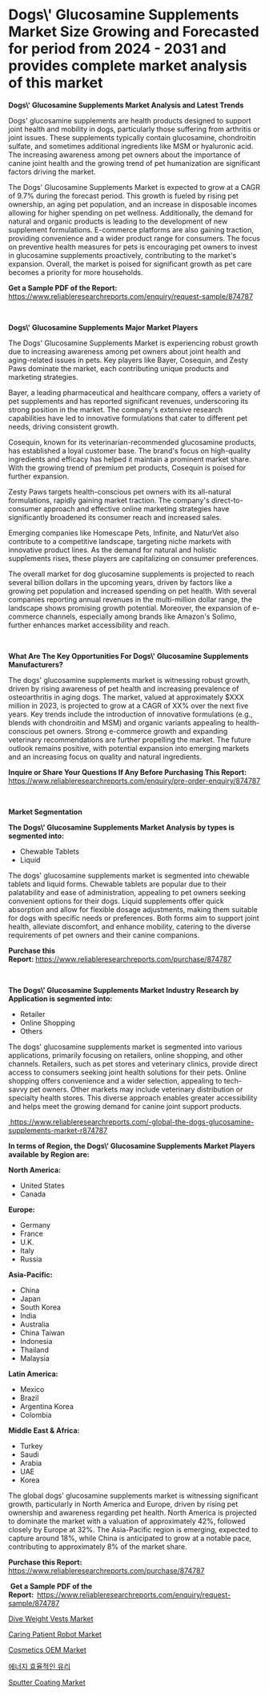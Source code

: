 <p><h1>Dogs\' Glucosamine Supplements Market Size Growing and Forecasted for period from 2024 - 2031 and provides complete market analysis of this market</h1></p><p><strong>Dogs\' Glucosamine Supplements Market Analysis and Latest Trends</strong></p>
<p><p>Dogs' glucosamine supplements are health products designed to support joint health and mobility in dogs, particularly those suffering from arthritis or joint issues. These supplements typically contain glucosamine, chondroitin sulfate, and sometimes additional ingredients like MSM or hyaluronic acid. The increasing awareness among pet owners about the importance of canine joint health and the growing trend of pet humanization are significant factors driving the market.</p><p>The Dogs' Glucosamine Supplements Market is expected to grow at a CAGR of 9.7% during the forecast period. This growth is fueled by rising pet ownership, an aging pet population, and an increase in disposable incomes allowing for higher spending on pet wellness. Additionally, the demand for natural and organic products is leading to the development of new supplement formulations. E-commerce platforms are also gaining traction, providing convenience and a wider product range for consumers. The focus on preventive health measures for pets is encouraging pet owners to invest in glucosamine supplements proactively, contributing to the market's expansion. Overall, the market is poised for significant growth as pet care becomes a priority for more households.</p></p>
<p><strong>Get a Sample PDF of the Report:&nbsp;</strong> <a href="https://www.reliableresearchreports.com/enquiry/request-sample/874787">https://www.reliableresearchreports.com/enquiry/request-sample/874787</a></p>
<p>&nbsp;</p>
<p><strong>Dogs\' Glucosamine Supplements Major Market Players</strong></p>
<p><p>The Dogs' Glucosamine Supplements Market is experiencing robust growth due to increasing awareness among pet owners about joint health and aging-related issues in pets. Key players like Bayer, Cosequin, and Zesty Paws dominate the market, each contributing unique products and marketing strategies.</p><p>Bayer, a leading pharmaceutical and healthcare company, offers a variety of pet supplements and has reported significant revenues, underscoring its strong position in the market. The company's extensive research capabilities have led to innovative formulations that cater to different pet needs, driving consistent growth.</p><p>Cosequin, known for its veterinarian-recommended glucosamine products, has established a loyal customer base. The brand's focus on high-quality ingredients and efficacy has helped it maintain a prominent market share. With the growing trend of premium pet products, Cosequin is poised for further expansion.</p><p>Zesty Paws targets health-conscious pet owners with its all-natural formulations, rapidly gaining market traction. The company's direct-to-consumer approach and effective online marketing strategies have significantly broadened its consumer reach and increased sales.</p><p> </p><p>Emerging companies like Homescape Pets, Infinite, and NaturVet also contribute to a competitive landscape, targeting niche markets with innovative product lines. As the demand for natural and holistic supplements rises, these players are capitalizing on consumer preferences.</p><p>The overall market for dog glucosamine supplements is projected to reach several billion dollars in the upcoming years, driven by factors like a growing pet population and increased spending on pet health. With several companies reporting annual revenues in the multi-million dollar range, the landscape shows promising growth potential. Moreover, the expansion of e-commerce channels, especially among brands like Amazon's Solimo, further enhances market accessibility and reach.</p></p>
<p>&nbsp;</p>
<p><strong>What Are The Key Opportunities For Dogs\' Glucosamine Supplements Manufacturers?</strong></p>
<p><p>The dogs' glucosamine supplements market is witnessing robust growth, driven by rising awareness of pet health and increasing prevalence of osteoarthritis in aging dogs. The market, valued at approximately $XXX million in 2023, is projected to grow at a CAGR of XX% over the next five years. Key trends include the introduction of innovative formulations (e.g., blends with chondroitin and MSM) and organic variants appealing to health-conscious pet owners. Strong e-commerce growth and expanding veterinary recommendations are further propelling the market. The future outlook remains positive, with potential expansion into emerging markets and an increasing focus on quality and natural ingredients.</p></p>
<p><strong>Inquire or Share Your Questions If Any Before Purchasing This Report:</strong> <a href="https://www.reliableresearchreports.com/enquiry/pre-order-enquiry/874787">https://www.reliableresearchreports.com/enquiry/pre-order-enquiry/874787</a></p>
<p>&nbsp;</p>
<p><strong>Market Segmentation</strong></p>
<p><strong>The Dogs\' Glucosamine Supplements Market Analysis by types is segmented into:</strong></p>
<p><ul><li>Chewable Tablets</li><li>Liquid</li></ul></p>
<p><p>The dogs' glucosamine supplements market is segmented into chewable tablets and liquid forms. Chewable tablets are popular due to their palatability and ease of administration, appealing to pet owners seeking convenient options for their dogs. Liquid supplements offer quick absorption and allow for flexible dosage adjustments, making them suitable for dogs with specific needs or preferences. Both forms aim to support joint health, alleviate discomfort, and enhance mobility, catering to the diverse requirements of pet owners and their canine companions.</p></p>
<p><strong>Purchase this Report:&nbsp;</strong><a href="https://www.reliableresearchreports.com/purchase/874787">https://www.reliableresearchreports.com/purchase/874787</a></p>
<p>&nbsp;</p>
<p><strong>The Dogs\' Glucosamine Supplements Market Industry Research by Application is segmented into:</strong></p>
<p><ul><li>Retailer</li><li>Online Shopping</li><li>Others</li></ul></p>
<p><p>The dogs' glucosamine supplements market is segmented into various applications, primarily focusing on retailers, online shopping, and other channels. Retailers, such as pet stores and veterinary clinics, provide direct access to consumers seeking joint health solutions for their pets. Online shopping offers convenience and a wider selection, appealing to tech-savvy pet owners. Other markets may include veterinary distribution or specialty health stores. This diverse approach enables greater accessibility and helps meet the growing demand for canine joint support products.</p></p>
<p><a href="https://www.reliableresearchreports.com/-global-the-dogs-glucosamine-supplements-market-r874787">&nbsp;https://www.reliableresearchreports.com/-global-the-dogs-glucosamine-supplements-market-r874787</a></p>
<p><strong>In terms of Region, the Dogs\' Glucosamine Supplements Market Players available by Region are:</strong></p>
<p>
    <p> <strong> North America: </strong>
        <ul>
            <li>United States</li>
            <li>Canada</li>
        </ul>
        </p> 
    <p> <strong> Europe: </strong>
        <ul>
            <li>Germany</li>
            <li>France</li>
            <li>U.K.</li>
            <li>Italy</li>
            <li>Russia</li>
        </ul>
        </p> 
    <p> <strong> Asia-Pacific: </strong>
        <ul>
            <li>China</li>
            <li>Japan</li>
            <li>South Korea</li>
            <li>India</li>
            <li>Australia</li>
            <li>China Taiwan</li>
            <li>Indonesia</li>
            <li>Thailand</li>
            <li>Malaysia</li>
        </ul>
        </p> 
    <p> <strong> Latin America: </strong>
        <ul>
            <li>Mexico</li>
            <li>Brazil</li>
            <li>Argentina Korea</li>
            <li>Colombia</li>
        </ul>
        </p> 
    <p> <strong> Middle East & Africa: </strong>
        <ul>
            <li>Turkey</li>
            <li>Saudi</li>
            <li>Arabia</li>
            <li>UAE</li>
            <li>Korea</li>
        </ul>
    </p>
    </p>
<p><p>The global dogs' glucosamine supplements market is witnessing significant growth, particularly in North America and Europe, driven by rising pet ownership and awareness regarding pet health. North America is projected to dominate the market with a valuation of approximately 42%, followed closely by Europe at 32%. The Asia-Pacific region is emerging, expected to capture around 18%, while China is anticipated to grow at a notable pace, contributing to approximately 8% of the market share.</p></p>
<p><strong>Purchase this Report: </strong><a href="https://www.reliableresearchreports.com/purchase/874787">https://www.reliableresearchreports.com/purchase/874787</a></p>
<p>&nbsp;<strong>Get a Sample PDF of the Report:&nbsp;&nbsp;</strong><a href="https://www.reliableresearchreports.com/enquiry/request-sample/874787">https://www.reliableresearchreports.com/enquiry/request-sample/874787</a></p>
<p><strong></strong></p>
<p><p><a href="https://github.com/julyju69/Market-Research-Report-List-5/blob/main/dive-weight-vests-market.md">Dive Weight Vests Market</a></p><p><a href="https://issuu.com/reportprime-2/docs/caring-patient-robot-market-size-20_09e138554573e7">Caring Patient Robot Market</a></p><p><a href="https://www.linkedin.com/pulse/emerging-cosmetics-oem-market-opportunities-analysis-investors-zc4he?trackingId=%2BIXvJ3biS3e3ngGnX3sJ3A%3D%3D">Cosmetics OEM Market</a></p><p><a href="https://medium.com/@nargishadi90/%EC%97%90%EB%84%88%EC%A7%80-%ED%9A%A8%EC%9C%A8-%EC%9C%A0%EB%A6%AC-%EC%8B%9C%EC%9E%A5-%EC%A0%90%EC%9C%A0%EC%9C%A8-%EB%B0%8F-%EC%83%88%EB%A1%9C%EC%9A%B4-%ED%8A%B8%EB%A0%8C%EB%93%9C-%EB%B6%84%EC%84%9D-%EC%9C%A0%ED%98%95-%EC%9D%91%EC%9A%A9-%EC%B5%9C%EC%A2%85-%EC%9A%A9%EB%8F%84%EC%97%90-%EB%94%B0%EB%A5%B8-2024%EB%85%84%EB%B6%80%ED%84%B0-2031%EB%85%84%EA%B9%8C%EC%A7%80%EC%9D%98-%EC%98%88%EC%B8%A1-5defe5ade321">에너지 효율적인 유리</a></p><p><a href="https://medium.com/@diegomoen/global-sputter-coating-market-size-share-analysis-by-product-type-by-application-by-region-27d9ecd620e4">Sputter Coating Market</a></p></p>